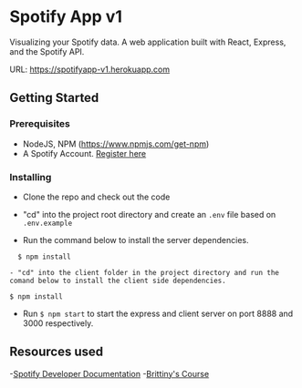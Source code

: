 # Spotify App v1
Visualizing your Spotify data. A web application built with React, Express, and the Spotify API.

URL: https://spotifyapp-v1.herokuapp.com

## Getting Started
### Prerequisites
- NodeJS, NPM (https://www.npmjs.com/get-npm)
- A Spotify Account. [Register here](https://developer.spotify.com/dashboard)

### Installing

  - Clone the repo and check out the code

  - "cd" into the project root directory and create an `.env` file based on `.env.example`
  - Run the command below to install the server dependencies.
  ```
    $ npm install 

  - "cd" into the client folder in the project directory and run the comand below to install the client side dependencies.
  ```
    $ npm install 
  
  - Run ``$ npm start`` to start the express and client server on port 8888 and 3000 respectively.


## Resources used

-[Spotify Developer Documentation](https://developer.spotify.com/documentation/general/guides/authorization/)
-[Brittiny's Course](https://www.newline.co/courses/build-a-spotify-connected-app)
